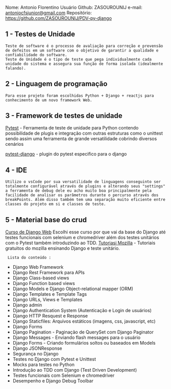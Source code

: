 Nome: Antonio Florentino
Usuário Github: ZASOUROUNIJ
e-mail: antoniocfsjunior@gmail.com
Repositório: https://github.com/ZASOUROUNIJ/PDV-py-django

## 1 - Testes de Unidade
	Teste de software é o processo de avaliação para correção e prevensão de defeitos em um software com o objetivo de garantir a qualidade e confiabilidade do software.
	Teste de Unidade é o tipo de teste que pega individualmente cada unidade do sistema e assegura sua função de forma isolada (idealmente falando).

## 2 - Linguagem de programação
	Para esse projeto foram escolhidas Python + Django + reactjs para conhecimento de um novo framework Web.

## 3 - Framework de testes de unidade
[Pytest](https://docs.pytest.org/en/7.4.x/) - Ferramenta de teste de unidade para Python contendo possibilidade de plugis e integração com outras estruturas como o unittest sendo assim uma ferramenta de grande versatilidade cobrindo diversos cenários 

[pytest-django](https://pytest-django.readthedocs.io/en/latest/) - plugin do pytest especifico para o django

## 4 - IDE
	Utilizo o vsCode por sua versatilidade de linguagens conseguinto ser totalmente configurável através de plugins e alterando seus "settings" a ferramenta de debug dele eu acho muito boa principalmente pela facilidade de analisar os parâmetros durante o percurso através dos breakPoints. Além disso também tem uma separação muito eficiente entre classes do projeto em si e classes de teste.

## 5 - Material base do crud
 [Curso de Django Web](https://www.udemy.com/course/curso-de-django-web-framework-com-python-html-e-css/) Escolhi esse curso por que vai da base do Django até testes funcionais com selenium e chromedriver além dos testes unitários com o Pytest também introduzindo ao TDD.
 [Tutoriasi Mozilla](https://developer.mozilla.org/pt-BR/docs/Learn/Server-side/Django) - Tutoriais gratuitos do mozilla ensinando Django e teste unitário.
 
	 Lista do conteúdo :
- Django Web Framework
- Django Rest Framework para APIs
- Django Class-based views
- Django Function based views
- Django Models e Django Object-relational mapper (ORM)
- Django Templates e Template Tags
- Django URLs, Views e Templates
- Django admin
- Django Authentication System (Autenticação e Login de usuários)
- Django HTTP Resquest e Response
- Django Staticfiles: Arquivos estáticos (imagens, css, javascript, etc)
- Django Forms
- Django Pagination - Paginação de QuerySet com Django Paginator
- Django Messages - Enviando flash messages para o usuário
- Django Forms - Criando formulários soltos ou baseados em Models
- Django JSONResponse
- Segurança no Django
- Testes no Django com Pytest e Unittest
- Mocks para testes no Python
- Introdução ao TDD com Django (Test Driven Development)
- Testes funcionais com Selenium e chromedriver
- Desempenho e Django Debug Toolbar
